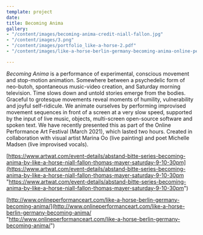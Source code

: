 ```yaml
---
template: project
date: 
title: Becoming Anima
gallery:
- "/content/images/becoming-anima-credit-niall-fallon.jpg"
- "/content/images/3.png"
- "/content/images/portfolio_like-a-horse-2.pdf"
- "/content/images/like-a-horse-berlin-germany-becoming-anima-online-performance-art-festival.pdf"

---
```

_Becoming Anima_ is a performance of experimental, conscious movement and stop-motion animation. Somewhere between a psychedelic form of neo-butoh, spontaneous music-video creation, and Saturday morning television. Time slows down and untold stories emerge from the bodies. Graceful to grotesque movements reveal moments of humility, vulnerability and joyful self-ridicule. We animate ourselves by performing improvised movement sequences in front of a screen at a very slow speed, supported by the input of live music, objects, multi-screen open-source software and spoken text. We have recently presented this as part of the Online Performance Art Festival (March 2021), which lasted two hours. Created in collaboration with visual artist Marina Oo (live painting) and poet Michelle Madsen (live improvised vocals).

[https://www.artwat.com/event-details/abstand-bitte-series-becoming-anima-by-like-a-horse-niall-fallon-thomas-mayer-saturday-9-10-30pm](https://www.artwat.com/event-details/abstand-bitte-series-becoming-anima-by-like-a-horse-niall-fallon-thomas-mayer-saturday-9-10-30pm "https://www.artwat.com/event-details/abstand-bitte-series-becoming-anima-by-like-a-horse-niall-fallon-thomas-mayer-saturday-9-10-30pm")

[http://www.onlineperformanceart.com/like-a-horse-berlin-germany-becoming-anima/](http://www.onlineperformanceart.com/like-a-horse-berlin-germany-becoming-anima/ "http://www.onlineperformanceart.com/like-a-horse-berlin-germany-becoming-anima/")